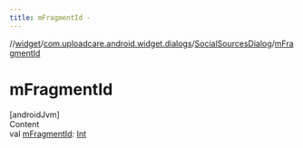 ```yaml
---
title: mFragmentId -
---
```

//[widget](../../index.md)/[com.uploadcare.android.widget.dialogs](../index.md)/[SocialSourcesDialog](index.md)/[mFragmentId](m-fragment-id.md)



# mFragmentId  
[androidJvm]  
Content  
val [mFragmentId](m-fragment-id.md): [Int](https://kotlinlang.org/api/latest/jvm/stdlib/kotlin/-int/index.html)  



